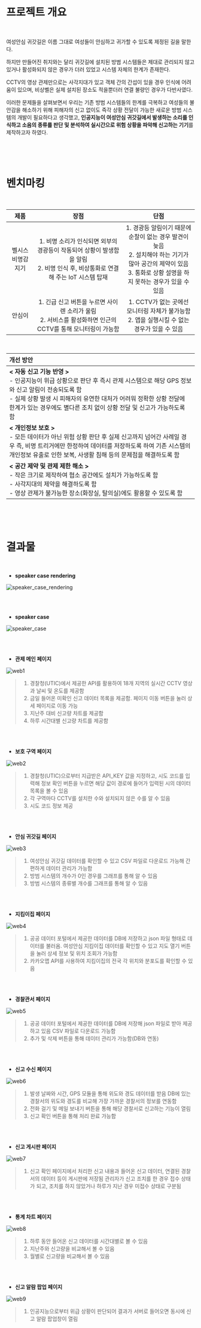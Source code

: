 # 프로젝트 개요
<br/>

여성안심 귀갓길은 이름 그대로 여성들이 안심하고 귀가할 수 있도록 제정된 길을 말한다.

하지만 만들어진 취지와는 달리 귀갓길에 설치된 방범 시스템들은 제대로 관리되지 않고 있거나 활성화되지 않은 경우가 더러 있었고 시스템 자체의 한계가 존재한다.

CCTV의 영상 관제만으로는 사각지대가 있고 객체 간의 간섭이 있을 경우 인식에 어려움이 있으며, 비상벨은 실제 설치된 장소도 적을뿐더러 연결 불량인 경우가 다반사였다.

이러한 문제들을 살펴보면서 우리는 기존 방범 시스템들의 한계를 극복하고 여성들의 불안감을 해소하기 위해 피해자의 신고 없이도 즉각 상황 전달이 가능한 새로운 방범 시스템의 개발이 필요하다고 생각했고, **인공지능이 여성안심 귀갓길에서 발생하는 소리를 인식하고 소음의 종류를 판단 및 분석하여 실시간으로 위험 상황을 파악해 신고하는 기기**를 제작하고자 하였다.

<br/><br/><br/>

# 벤치마킹
<br/>

| 제품 | 장점 | 단점 |
|:---:|:---:|:---:|
| 벨시스 비명감지기 | 1. 비명 소리가 인식되면 외부의 경광등이 작동되어 상황이 발생함을 알림 <br/> 2. 비명 인식 후, 비상통화로 연결해 주는 IoT 시스템 탑재 | 1. 경광등 알림이기 때문에 순찰이 없는 경우 발견이 늦음 <br/> 2. 설치해야 하는 기기가 많아 공간의 제약이 있음 <br/> 3. 통화로 상황 설명을 하지 못하는 경우가 있을 수 있음 |
| 안심이 | 1. 긴급 신고 버튼을 누르면 사이렌 소리가 울림 <br/> 2. 서비스를 활성화하면 인근의 CCTV를 통해 모니터링이 가능함 | 1. CCTV가 없는 곳에선 모니터링 자체가 불가능함 <br/> 2. 앱을 실행시킬 수 없는 경우가 있을 수 있음 |

<br/>

| 개선 방안 |
|:---|
| **< 자동 신고 기능 반영 >** <br/> - 인공지능이 위급 상황으로 판단 후 즉시 관제 시스템으로 해당 GPS 정보와 신고 알림이 전송되도록 함 <br/> - 실제 상황 발생 시 피해자의 유연한 대처가 어려워 정확한 상황 전달에 한계가 있는 경우에도 별다른 조치 없이 상황 전달 및 신고가 가능하도록 함|
| **< 개인정보 보호 >** <br/> - 모든 데이터가 아닌 위험 상황 판단 후 실제 신고까지 넘어간 사례일 경우 즉, 비명 트리거에만 한정하여 데이터를 저장하도록 하여 기존 시스템의 개인정보 유출로 인한 보복, 사생활 침해 등의 문제점을 해결하도록 함 |
| **< 공간 제약 및 관제 제한 해소 >** <br/> - 작은 크기로 제작하여 협소 공간에도 설치가 가능하도록 함 <br/> - 사각지대의 제약을 해결하도록 함 <br/> - 영상 관제가 불가능한 장소(화장실, 탈의실)에도 활용할 수 있도록 함|

<br/><br/><br/>

# 결과물
<br/>

- **speaker case rendering**
  
![speaker_case_rendering](image/speaker_case_rendering.png)

<br/><br/>

- **speaker case**
  
![speaker_case](image/speaker_case.jpg)

<br/><br/>

- **관제 메인 페이지**

![web1](image/web1.png)

>1. 경찰청(UTIC)에서 제공한 API를 활용하여 18개 지역의 실시간 CCTV 영상과 날씨 및 온도를 제공함
>2. 금일 들어온 미확인 신고 데이터 목록을 제공함. 페이지 이동 버튼을 눌러 상세 페이지로 이동 가능
>3. 지난주 대비 신고량 차트를 제공함
>4. 하루 시간대별 신고량 차트를 제공함

<br/><br/>

- **보호 구역 페이지**

![web2](image/web2.png)

>1. 경찰청(UTIC)으로부터 지급받은 API_KEY 값을 지정하고, 시도 코드를 입력해 정보 확인 버튼을 누르면 해당 값이 경로에 들어가 입력된 시의 데이터 목록을 볼 수 있음
>2. 각 구역마다 CCTV를 설치한 수와 설치되지 않은 수를 알 수 있음
>3. 시도 코드 정보 제공

<br/><br/>

- **안심 귀갓길 페이지**

![web3](image/web3.png)

>1. 여성안심 귀갓길 데이터를 확인할 수 있고 CSV 파일로 다운로드 가능해 간편하게 데이터 관리가 가능함
>2. 방범 시스템의 개수가 0인 경우를 그래프를 통해 알 수 있음
>3. 방범 시스템의 종류별 개수를 그래프를 통해 알 수 있음

<br/><br/>

- **지킴이집 페이지**

![web4](image/web4.png)

>1. 공공 데이터 포털에서 제공한 데이터를 DB에 저장하고 json 파일 형태로 데이터를 불러옴. 여성안심 지킴이집 데이터를 확인할 수 있고 지도 열기 버튼을 눌러 상세 정보 및 위치 조회가 가능함
>2. 카카오맵 API를 사용하여 지킴이집의 전국 각 위치와 분포도를 확인할 수 있음

<br/><br/>

- **경찰관서 페이지**

![web5](image/web5.png)

>1. 공공 데이터 포털에서 제공한 데이터를 DB에 저장해 json 파일로 받아 제공하고 있음
CSV 파일로 다운로드 가능함
>2. 추가 및 삭제 버튼을 통해 데이터 관리가 가능함(DB와 연동)

<br/><br/>

- **신고 수신 페이지**

![web6](image/web6.png)

>1. 발생 날짜와 시간, GPS 모듈을 통해 위도와 경도 데이터를 받음
DB에 있는 경찰서의 위도와 경도를 비교해 가장 가까운 경찰서의 정보를 연동함
>2. 전화 걸기 및 메일 보내기 버튼을 통해 해당 경찰서로 신고하는 기능이 열림
>3. 신고 확인 버튼을 통해 처리 완료 가능함

<br/><br/>

- **신고 게시판 페이지**

![web7](image/web7.png)

>1. 신고 확인 페이지에서 처리한 신고 내용과 들어온 신고 데이터, 연결된 경찰서의 데이터 등이 게시판에 저장됨
관리자가 신고 조치를 한 경우 접수 상태가 되고, 조치를 하지 않았거나 하루가 지난 경우 미접수 상태로 구분됨

<br/><br/>

- **통계 차트 페이지**

![web8](image/web8.png)

>1. 하루 동안 들어온 신고 데이터를 시간대별로 볼 수 있음
>2. 지난주와 신고량을 비교해서 볼 수 있음
>3. 월별로 신고량을 비교해서 볼 수 있음

<br/><br/>

- **신고 알람 팝업 페이지**

![web9](image/web9.png)

>1. 인공지능으로부터 위급 상황이 판단되어 결과가 서버로 들어오면 동시에 신고 알람 팝업창이 열림








